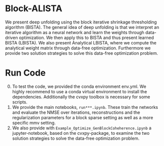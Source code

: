 # Block-ALISTA 

We present deep unfolding using the block iterative shrinkage thresholding algorithm (BISTA). The general idea of deep unfolding is that we interpret an iterative algorithm as a neural network and learn the weights through data-driven optimization. We then apply this to BISTA and thus present learned BISTA (LBISTA). We also present Analytical LBISTA, where we compute the analytical weight matrix through data-free optimization. Furthermore we provide two solution strategies to solve this data-free optimization problem.

# Run Code

0. To test the code, we provided the conda environment env.yml. We highly recommend to use a conda virtual environment to install the dependencies. Additionally the cvxpy toolbox is necessary for some scripts. 
1. We provide the main notebooks, ```run***.ipynb```. These train the networks and evaluate the NMSE over iterations, reconstructions and the regularization parameters for a block sparse setting as well as a more specific mmv setting.
2. We also provide with ```Example_Optimize_GenBlockCoheherence.ipynb``` a jupyter-notebook, based on the cvxpy-package, to examine the two solution strategies to solve the data-free optimization problem.
